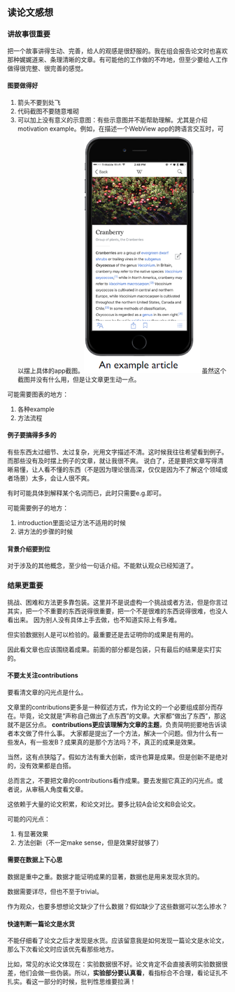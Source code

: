 ## 读论文感想

### 讲故事很重要
把一个故事讲得生动、完善，给人的观感是很舒服的。我在组会报告论文时也喜欢那种娓娓道来、条理清晰的文章。有可能他的工作做的不咋地，但至少要给人工作做得很完整、很完善的感觉。

#### 图要做得好
1. 箭头不要到处飞
2. 代码截图不要随意堆砌
3. 可以加上没有意义的示意图：有些示意图并不能帮助理解。尤其是介绍motivation example。例如，在描述一个WebView app的跨语言交互时，可以摆上具体的app截图。![](2023-10-10-13-50-03.png) 虽然这个截图并没有什么用，但是让文章更生动一点。

可能需要图表的地方：
1. 各种example
2. 方法流程

#### 例子要搞得多多的

有些东西太过细节、太过复杂，光用文字描述不清。这时候我往往希望看到例子。而那些没有及时摆上例子的文章，就让我很不爽。
说白了，还是要把文章写得清晰易懂，让人看不懂的东西（不是因为理论很高深，仅仅是因为不了解这个领域或者场景）太多，会让人很不爽。

有时可能具体到解释某个名词而已，此时只需要e.g.即可。

可能需要例子的地方：
1. introduction里面论证方法不适用的时候
1. 讲方法的步骤的时候

#### 背景介绍要到位

对于涉及的其他概念，至少给一句话介绍。不能默认观众已经知道了。

### 结果更重要

挑战、困难和方法更多靠包装。这里并不是说虚构一个挑战或者方法，但是你言过其实，把一个不重要的东西说得很重要，把一个不是很难的东西说得很难，也没人看出来。
因为别人没有具体上手去做，也不知道实际上有多难。

但实验数据别人是可以检验的。最重要还是去证明你的成果是有用的。

因此看文章也应该围绕着成果。前面的部分都是包装，只有最后的结果是实打实的。

#### 不要太关注contributions
要看清文章的闪光点是什么。

文章里的contributions更多是一种叙述方式，作为论文的一个必要组成部分而存在。毕竟，论文就是“声称自己做出了点东西”的文章。大家都“做出了东西”，那这就不是区分点。
**contributions更应该理解为文章的主题**，负责简明扼要地告诉读者本文做了件什么事。
大家都是提出了一个方法，解决一个问题。但为什么有一些发A，有一些发B？成果真的是那个方法吗？不，真正的成果是效果。

当然，这有点狭隘了。假如方法有重大创新，或许也算是成果。但是创新不是绝对的，没有效果都是白搭。

总而言之，不要把文章的contributions看作成果。要去发掘它真正的闪光点。或者说，从审稿人角度看文章。


这依赖于大量的论文积累，和论文对比。要多比较A会论文和B会论文。

可能的闪光点：
1. 有显著效果
2. 方法创新（不一定make sense，但是效果好就够了）

#### 需要在数据上下心思

数据是重中之重。数据才能证明成果的显著，数据也是用来发现水货的。

数据需要详尽，但也不至于trivial。

作为观众，也要多想想论文缺少了什么数据？假如缺少了这些数据可以怎么掺水？

#### 快速判断一篇论文是水货

不能仔细看了论文之后才发现是水货。应该留意我是如何发现一篇论文是水论文，那么下次看论文时应该优先看那些地方。

比如，常见的水论文体现在：实验数据很不好。论文肯定不会直接表明实验数据很差，他们会做一些伪装。所以，**实验部分要认真看**，看指标合不合理，看论证扎不扎实。看这一部分的时候，批判性思维要拉满！